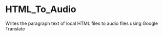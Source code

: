 # HTML_To_Audio

Writes the paragraph text of local HTML files to audio files using Google Translate
